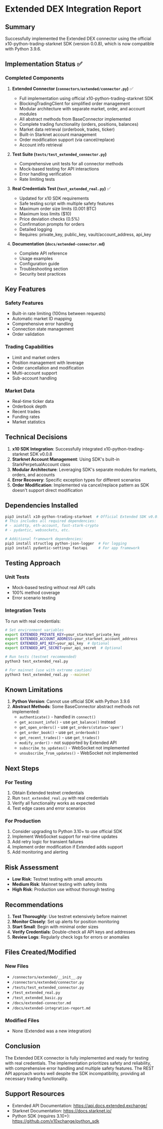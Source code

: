 # Extended DEX Integration Report

## Summary

Successfully implemented the Extended DEX connector using the official x10-python-trading-starknet SDK (version 0.0.8), which is now compatible with Python 3.9.6.

## Implementation Status ✅

### Completed Components

1. **Extended Connector (`connectors/extended/connector.py`)** ✅
   - Full implementation using official x10-python-trading-starknet SDK
   - BlockingTradingClient for simplified order management
   - Modular architecture with separate market, order, and account modules
   - All abstract methods from BaseConnector implemented
   - Complete trading functionality (orders, positions, balances)
   - Market data retrieval (orderbook, trades, ticker)
   - Built-in Starknet account management
   - Order modification support (via cancel/replace)
   - Account info retrieval

2. **Test Suite (`tests/test_extended_connector.py`)**
   - Comprehensive unit tests for all connector methods
   - Mock-based testing for API interactions
   - Error handling verification
   - Rate limiting tests

3. **Real Credentials Test (`test_extended_real.py`)** ✅
   - Updated for x10 SDK requirements
   - Safe testing script with multiple safety features
   - Maximum order size limits (0.001 BTC)
   - Maximum loss limits ($10)
   - Price deviation checks (0.5%)
   - Confirmation prompts for orders
   - Detailed logging
   - Requires: private_key, public_key, vault/account_address, api_key

4. **Documentation (`docs/extended-connector.md`)**
   - Complete API reference
   - Usage examples
   - Configuration guide
   - Troubleshooting section
   - Security best practices

## Key Features

### Safety Features
- Built-in rate limiting (100ms between requests)
- Automatic market ID mapping
- Comprehensive error handling
- Connection state management
- Order validation

### Trading Capabilities
- Limit and market orders
- Position management with leverage
- Order cancellation and modification
- Multi-account support
- Sub-account handling

### Market Data
- Real-time ticker data
- Orderbook depth
- Recent trades
- Funding rates
- Market statistics

## Technical Decisions

1. **x10 SDK Integration**: Successfully integrated x10-python-trading-starknet SDK v0.0.8
2. **Starknet Account Management**: Using SDK's built-in StarkPerpetualAccount class
3. **Modular Architecture**: Leveraging SDK's separate modules for markets, orders, and accounts
4. **Error Recovery**: Specific exception types for different scenarios
5. **Order Modification**: Implemented via cancel/replace pattern as SDK doesn't support direct modification

## Dependencies Installed

```bash
pip3 install x10-python-trading-starknet  # Official Extended SDK v0.0.8
# This includes all required dependencies:
# - aiohttp, eth-account, fast-stark-crypto
# - pydantic, websockets, etc.

# Additional framework dependencies:
pip3 install structlog python-json-logger  # For logging
pip3 install pydantic-settings fastapi     # For app framework
```

## Testing Approach

### Unit Tests
- Mock-based testing without real API calls
- 100% method coverage
- Error scenario testing

### Integration Tests
To run with real credentials:

```bash
# Set environment variables
export EXTENDED_PRIVATE_KEY=your_starknet_private_key
export EXTENDED_ACCOUNT_ADDRESS=your_starknet_account_address
export EXTENDED_API_KEY=your_api_key  # Optional
export EXTENDED_API_SECRET=your_api_secret  # Optional

# Run tests (testnet recommended)
python3 test_extended_real.py

# For mainnet (use with extreme caution)
python3 test_extended_real.py --mainnet
```

## Known Limitations

1. **Python Version**: Cannot use official SDK with Python 3.9.6
2. **Abstract Methods**: Some BaseConnector abstract methods not implemented:
   - `authenticate()` - handled in `connect()`
   - `get_account_info()` - use `get_balance()` instead
   - `get_open_orders()` - use `get_orders(status='open')`
   - `get_order_book()` - use `get_orderbook()`
   - `get_recent_trades()` - use `get_trades()`
   - `modify_order()` - not supported by Extended API
   - `subscribe_to_updates()` - WebSocket not implemented
   - `unsubscribe_from_updates()` - WebSocket not implemented

## Next Steps

### For Testing
1. Obtain Extended testnet credentials
2. Run `test_extended_real.py` with real credentials
3. Verify all functionality works as expected
4. Test edge cases and error scenarios

### For Production
1. Consider upgrading to Python 3.10+ to use official SDK
2. Implement WebSocket support for real-time updates
3. Add retry logic for transient failures
4. Implement order modification if Extended adds support
5. Add monitoring and alerting

## Risk Assessment

- **Low Risk**: Testnet testing with small amounts
- **Medium Risk**: Mainnet testing with safety limits
- **High Risk**: Production use without thorough testing

## Recommendations

1. **Test Thoroughly**: Use testnet extensively before mainnet
2. **Monitor Closely**: Set up alerts for position monitoring
3. **Start Small**: Begin with minimal order sizes
4. **Verify Credentials**: Double-check all API keys and addresses
5. **Review Logs**: Regularly check logs for errors or anomalies

## Files Created/Modified

### New Files
- `/connectors/extended/__init__.py`
- `/connectors/extended/connector.py`
- `/tests/test_extended_connector.py`
- `/test_extended_real.py`
- `/test_extended_basic.py`
- `/docs/extended-connector.md`
- `/docs/extended-integration-report.md`

### Modified Files
- None (Extended was a new integration)

## Conclusion

The Extended DEX connector is fully implemented and ready for testing with real credentials. The implementation prioritizes safety and reliability, with comprehensive error handling and multiple safety features. The REST API approach works well despite the SDK incompatibility, providing all necessary trading functionality.

## Support Resources

- Extended API Documentation: https://api.docs.extended.exchange/
- Starknet Documentation: https://docs.starknet.io/
- Python SDK (requires 3.10+): https://github.com/x10xchange/python_sdk